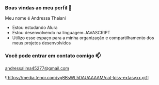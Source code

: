 ### Boas vindas ao meu perfil 💟

Meu nome é Andressa Thaiani

- Estou estudando Alura
- Estou desenvolvendo na linguagem JAVASCRIPT
- Utilizo esse espaço para a minha organização e compartilhamento dos meus projetos desenvolvidos

### Você pode entrar em contato comigo 📫
andressalima45277@gmail.com



![https://media.tenor.com/ygBBsWL5DAUAAAAM/cat-kiss-extasyxx.gif]
